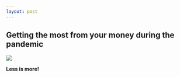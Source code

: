 ```yaml
---
layout: post
---
```

## Getting the most from your money during the pandemic

<img src="{{ site.imgsrc }}/{{ page.slug }}/lessismore.jpg">

**Less is more!**
